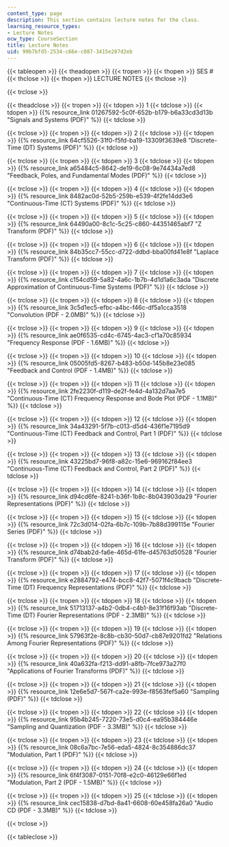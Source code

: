 ```yaml
---
content_type: page
description: This section contains lecture notes for the class.
learning_resource_types:
- Lecture Notes
ocw_type: CourseSection
title: Lecture Notes
uid: 99b7bfd5-2534-c66e-c087-3415e287d2eb
---
```


{{< tableopen >}}
{{< theadopen >}}
{{< tropen >}}
{{< thopen >}}
SES #
{{< thclose >}}
{{< thopen >}}
LECTURE NOTES
{{< thclose >}}

{{< trclose >}}

{{< theadclose >}}
{{< tropen >}}
{{< tdopen >}}
1
{{< tdclose >}}
{{< tdopen >}}
{{% resource_link 01267592-5c0f-652b-b179-b6a33cd3d13b "Signals and Systems (PDF)" %}}
{{< tdclose >}}

{{< trclose >}}
{{< tropen >}}
{{< tdopen >}}
2
{{< tdclose >}}
{{< tdopen >}}
{{% resource_link 64cf5526-31f0-f5fd-ba19-13309f3639e8 "Discrete-Time (DT) Systems (PDF)" %}}
{{< tdclose >}}

{{< trclose >}}
{{< tropen >}}
{{< tdopen >}}
3
{{< tdclose >}}
{{< tdopen >}}
{{% resource_link a65484c5-8642-de19-6c08-9e74434a7ed8 "Feedback, Poles, and Fundamental Modes (PDF)" %}}
{{< tdclose >}}

{{< trclose >}}
{{< tropen >}}
{{< tdopen >}}
4
{{< tdclose >}}
{{< tdopen >}}
{{% resource_link 8482ac0d-52b5-259b-e539-4f2fe14dd3e6 "Continuous-Time (CT) Systems (PDF)" %}}
{{< tdclose >}}

{{< trclose >}}
{{< tropen >}}
{{< tdopen >}}
5
{{< tdclose >}}
{{< tdopen >}}
{{% resource_link 64490a00-8c1c-5c25-c860-44351465abf7 "Z Transform (PDF)" %}}
{{< tdclose >}}

{{< trclose >}}
{{< tropen >}}
{{< tdopen >}}
6
{{< tdclose >}}
{{< tdopen >}}
{{% resource_link 84b35cc7-55cc-d722-ddbd-bba00fd41e8f "Laplace Transform (PDF)" %}}
{{< tdclose >}}

{{< trclose >}}
{{< tropen >}}
{{< tdopen >}}
7
{{< tdclose >}}
{{< tdopen >}}
{{% resource_link c154cd59-5a82-4a6c-1b7b-4d1d1a6c3ada "Discrete Approximation of Continuous-Time Systems (PDF)" %}}
{{< tdclose >}}

{{< trclose >}}
{{< tropen >}}
{{< tdopen >}}
8
{{< tdclose >}}
{{< tdopen >}}
{{% resource_link 3c5d1ec5-efbc-a4bc-f46c-df5a1cca3518 "Convolution (PDF - 2.0MB)" %}}
{{< tdclose >}}

{{< trclose >}}
{{< tropen >}}
{{< tdopen >}}
9
{{< tdclose >}}
{{< tdopen >}}
{{% resource_link ae0f6535-cd4c-6745-4ac3-cf1a70c85934 "Frequency Response (PDF - 1.6MB)" %}}
{{< tdclose >}}

{{< trclose >}}
{{< tropen >}}
{{< tdopen >}}
10
{{< tdclose >}}
{{< tdopen >}}
{{% resource_link 05005fd5-8267-b483-b50d-145b8e23e085 "Feedback and Control (PDF - 1.4MB)" %}}
{{< tdclose >}}

{{< trclose >}}
{{< tropen >}}
{{< tdopen >}}
11
{{< tdclose >}}
{{< tdopen >}}
{{% resource_link 2fe2230f-d119-de2f-fe4d-4a132d7aa7e5 "Continuous-Time (CT) Frequency Response and Bode Plot (PDF - 1.1MB)" %}}
{{< tdclose >}}

{{< trclose >}}
{{< tropen >}}
{{< tdopen >}}
12
{{< tdclose >}}
{{< tdopen >}}
{{% resource_link 34a43291-5f7b-c013-d5d4-436f1e7195d9 "Continuous-Time (CT) Feedback and Control, Part 1 (PDF)" %}}
{{< tdclose >}}

{{< trclose >}}
{{< tropen >}}
{{< tdopen >}}
13
{{< tdclose >}}
{{< tdopen >}}
{{% resource_link 43225bd7-96f8-a82c-15e6-969162f84ee3 "Continuous-Time (CT) Feedback and Control, Part 2 (PDF)" %}}
{{< tdclose >}}

{{< trclose >}}
{{< tropen >}}
{{< tdopen >}}
14
{{< tdclose >}}
{{< tdopen >}}
{{% resource_link d94cd6fe-8241-b36f-1b8c-8b043903da29 "Fourier Representations (PDF)" %}}
{{< tdclose >}}

{{< trclose >}}
{{< tropen >}}
{{< tdopen >}}
15
{{< tdclose >}}
{{< tdopen >}}
{{% resource_link 72c3d014-02fa-6b7c-109b-7b88d399115e "Fourier Series (PDF)" %}}
{{< tdclose >}}

{{< trclose >}}
{{< tropen >}}
{{< tdopen >}}
16
{{< tdclose >}}
{{< tdopen >}}
{{% resource_link d74bab2d-fa6e-465d-61fe-d45763d50528 "Fourier Transform (PDF)" %}}
{{< tdclose >}}

{{< trclose >}}
{{< tropen >}}
{{< tdopen >}}
17
{{< tdclose >}}
{{< tdopen >}}
{{% resource_link e2884792-e474-bcc8-42f7-5071f4c9bacb "Discrete-Time (DT) Frequency Representations (PDF)" %}}
{{< tdclose >}}

{{< trclose >}}
{{< tropen >}}
{{< tdopen >}}
18
{{< tdclose >}}
{{< tdopen >}}
{{% resource_link 51713137-a4b2-0db4-c4b1-8e31f16f93ab "Discrete-Time (DT) Fourier Representations (PDF - 2.3MB)" %}}
{{< tdclose >}}

{{< trclose >}}
{{< tropen >}}
{{< tdopen >}}
19
{{< tdclose >}}
{{< tdopen >}}
{{% resource_link 57963f2e-8c8b-cb30-50d7-cb87e9201fd2 "Relations Among Fourier Representations (PDF)" %}}
{{< tdclose >}}

{{< trclose >}}
{{< tropen >}}
{{< tdopen >}}
20
{{< tdclose >}}
{{< tdopen >}}
{{% resource_link 40a632fa-f213-dd91-a8fb-7fce973a27f0 "Applications of Fourier Transforms (PDF)" %}}
{{< tdclose >}}

{{< trclose >}}
{{< tropen >}}
{{< tdopen >}}
21
{{< tdclose >}}
{{< tdopen >}}
{{% resource_link 12e6e5d7-567f-ca2e-993e-f8563fef5a60 "Sampling (PDF)" %}}
{{< tdclose >}}

{{< trclose >}}
{{< tropen >}}
{{< tdopen >}}
22
{{< tdclose >}}
{{< tdopen >}}
{{% resource_link 95b4b245-7220-73e5-d0c4-ea95b384446e "Sampling and Quantization (PDF - 3.3MB)" %}}
{{< tdclose >}}

{{< trclose >}}
{{< tropen >}}
{{< tdopen >}}
23
{{< tdclose >}}
{{< tdopen >}}
{{% resource_link 08c6a7bc-7e56-eda5-4824-8c354886dc37 "Modulation, Part 1 (PDF)" %}}
{{< tdclose >}}

{{< trclose >}}
{{< tropen >}}
{{< tdopen >}}
24
{{< tdclose >}}
{{< tdopen >}}
{{% resource_link 6f4f3087-0151-70f8-e2c0-46129e66f1ed "Modulation, Part 2 (PDF - 1.5MB)" %}}
{{< tdclose >}}

{{< trclose >}}
{{< tropen >}}
{{< tdopen >}}
25
{{< tdclose >}}
{{< tdopen >}}
{{% resource_link cec15838-d7bd-8a41-6608-60e458fa26a0 "Audio CD (PDF - 3.3MB)" %}}
{{< tdclose >}}

{{< trclose >}}

{{< tableclose >}}